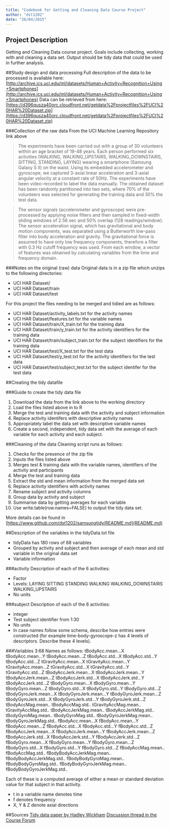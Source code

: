 ```yaml
---
title: "Codebook for Getting and Cleaning Data Course Project"
author: "dst1202"
date: "26/04/2015"
---
```

 
## Project Description
Getting and Cleaning Data course project. Goals include collecting, working with and cleaning a data set. Output should be tidy data that could be used in further analysis.

##Study design and data processing
Full description of the data to be processed is available here: [http://archive.ics.uci.edu/ml/datasets/Human+Activity+Recognition+Using+Smartphones](http://archive.ics.uci.edu/ml/datasets/Human+Activity+Recognition+Using+Smartphones)
Data can be retrieved from here: [https://d396qusza40orc.cloudfront.net/getdata%2Fprojectfiles%2FUCI%20HAR%20Dataset.zip](https://d396qusza40orc.cloudfront.net/getdata%2Fprojectfiles%2FUCI%20HAR%20Dataset.zip)

###Collection of the raw data
From the UCI Machine Learning Repository link above
> The experiments have been carried out with a group of 30 volunteers within an age bracket of 19-48 years. Each person performed six activities (WALKING, WALKING_UPSTAIRS, WALKING_DOWNSTAIRS, SITTING, STANDING, LAYING) wearing a smartphone (Samsung Galaxy S II) on the waist. Using its embedded accelerometer and gyroscope, we captured 3-axial linear acceleration and 3-axial angular velocity at a constant rate of 50Hz. The experiments have been video-recorded to label the data manually. The obtained dataset has been randomly partitioned into two sets, where 70% of the volunteers was selected for generating the training data and 30% the test data.

> The sensor signals (accelerometer and gyroscope) were pre-processed by applying noise filters and then sampled in fixed-width sliding windows of 2.56 sec and 50% overlap (128 readings/window). The sensor acceleration signal, which has gravitational and body motion components, was separated using a Butterworth low-pass filter into body acceleration and gravity. The gravitational force is assumed to have only low frequency components, therefore a filter with 0.3 Hz cutoff frequency was used. From each window, a vector of features was obtained by calculating variables from the time and frequency domain.

###Notes on the original (raw) data 
Original data is in a zip file which unzips to the following directories:
* UCI HAR Dataset/
* UCI HAR Dataset/train
* UCI HAR Dataset/test

For this project the files needing to be merged and tidied are as follows:
* UCI HAR Dataset/activity_labels.txt for the activity names
* UCI HAR Dataset/features.txt for the variable names
* UCI HAR Dataset/train/X_train.txt for the training data
* UCI HAR Dataset/train/y_train.txt for the activity identifiers for the training data
* UCI HAR Dataset/train/subject_train.txt for the subject identifiers for the training data
* UCI HAR Dataset/test/X_test.txt for the test data
* UCI HAR Dataset/test/y_test.txt for the activity identifiers for the test data
* UCI HAR Dataset/test/subject_test.txt for the subject identifer for the test data



 
##Creating the tidy datafile
 
###Guide to create the tidy data file
1. Download the data from the link above to the working directory
2. Load the files listed above in to R
3. Merge the test and training data with the activity and subject information
4. Replace activity identifers  with descriptive activity names 
5. Appropriately label the data set with descriptive variable names
6. Create a second, independent, tidy data set with the average of each variable for each activity and each subject.
 
###Cleaning of the data
Cleaning script runs as follows: 
1. Checks for the presence of the zip file
2. Inputs the files listed above
3. Merges test & training data with the variable names, identifiers of the activity and participants
4. Merge the test and training data
5. Extract the std and mean information from the merged data set
7. Replace activity identifiers with activity names
8. Rename subject and activity columns
9. Group data by activity and subject
10. Summarise data by getting averages for each variable
11. Use write.table(row.names=FALSE) to output the tidy data set.

More details can be found in [https://www.github.com/dst1202/samsungtidy/README.md](README.md)
 
##Description of the variables in the tidyData.txt file

 - tidyData has 180 rows of 68 variables
 - Grouped by activity and subject and then average of each mean and std variable in the original data set
 - Variable information

###activity
Description of each of the 6 activities:  
 - Factor
 - Levels: LAYING SITTING STANDING WALKING WALKING_DOWNSTAIRS WALKING_UPSTAIRS
 - No units
 
###subject
Description of each of the 6 activities:  
 - integer
 - Test subject identifier from 1:30
 - No units
 - In case names follow some schema, describe how entries were constructed (for example time-body-gyroscope-z has 4 levels of descriptors. Describe these 4 levels). 
 
###Variables 3:68
Names as follows: tBodyAcc.mean...X
tBodyAcc.mean...Y
tBodyAcc.mean...Z
tBodyAcc.std...X
tBodyAcc.std...Y
tBodyAcc.std...Z
tGravityAcc.mean...X
tGravityAcc.mean...Y
tGravityAcc.mean...Z
tGravityAcc.std...X
tGravityAcc.std...Y
tGravityAcc.std...Z
tBodyAccJerk.mean...X
tBodyAccJerk.mean...Y
tBodyAccJerk.mean...Z
tBodyAccJerk.std...X
tBodyAccJerk.std...Y
tBodyAccJerk.std...Z
tBodyGyro.mean...X
tBodyGyro.mean...Y
tBodyGyro.mean...Z
tBodyGyro.std...X
tBodyGyro.std...Y
tBodyGyro.std...Z
tBodyGyroJerk.mean...X
tBodyGyroJerk.mean...Y
tBodyGyroJerk.mean...Z
tBodyGyroJerk.std...X
tBodyGyroJerk.std...Y
tBodyGyroJerk.std...Z
tBodyAccMag.mean..
tBodyAccMag.std..
tGravityAccMag.mean..
tGravityAccMag.std..
tBodyAccJerkMag.mean..
tBodyAccJerkMag.std..
tBodyGyroMag.mean..
tBodyGyroMag.std..
tBodyGyroJerkMag.mean..
tBodyGyroJerkMag.std..
fBodyAcc.mean...X
fBodyAcc.mean...Y
fBodyAcc.mean...Z
fBodyAcc.std...X
fBodyAcc.std...Y
fBodyAcc.std...Z
fBodyAccJerk.mean...X
fBodyAccJerk.mean...Y
fBodyAccJerk.mean...Z
fBodyAccJerk.std...X
fBodyAccJerk.std...Y
fBodyAccJerk.std...Z
fBodyGyro.mean...X
fBodyGyro.mean...Y
fBodyGyro.mean...Z
fBodyGyro.std...X
fBodyGyro.std...Y
fBodyGyro.std...Z
fBodyAccMag.mean..
fBodyAccMag.std..
fBodyBodyAccJerkMag.mean..
fBodyBodyAccJerkMag.std..
fBodyBodyGyroMag.mean..
fBodyBodyGyroMag.std..
fBodyBodyGyroJerkMag.mean..
fBodyBodyGyroJerkMag.std..

Each of these is a computed average of either a mean or standard deviation value for that subject in that activity.

 - t in a variable name denotes time
 - f denotes frequency
 - X, Y & Z denote axial directions

##Sources
[Tidy data paper by Hadley Wickham](http://vita.had.co.nz/papers/tidy-data.pdf)
[Discussion thread in the Course Forum](https://class.coursera.org/getdata-013/forum/thread?thread_id=31)
